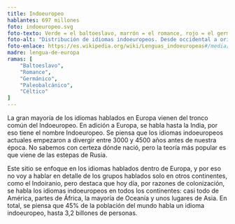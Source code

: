 ```yaml
---
title: Indoeuropeo
hablantes: 697 millones
foto: indoeuropeo.svg
foto-texto: Verde = el baltoeslavo, marrón = el romance, rojo = el germánico, amarillo/celeste/purpura = el paleobalcánico, naranja = el céltico, azul = el indoiranio.
foto-alt: "Distribución de idiomas indoeuropeos. Desde occidental a oriental: la familia germánica se habla en el noroeste de Europa. El romance en el sur-oeste, y Rumania/Moldavia. El baltoeslavo por el centro-este, y el mucho del sur. El paleobalcánico en el sur y también en Armenia. Y el indoiranio desde el este de Turquía hacia el norte de India y Bangladesh."
foto-enlace: https://es.wikipedia.org/wiki/Lenguas_indoeuropeas#/media/Archivo:Indo-European_branches_map.svg
madre: lengua-de-europa
ramas: [
    "Baltoeslavo",
    "Romance",
    "Germánico",
    "Paleobalcánico",
    "Céltico"
]
---
```


La gran mayoría de los idiomas hablados en Europa vienen del tronco común del Indoeuropeo. En adición a Europa, se habla hasta la India, por eso tiene el nombre Indoeuropeo. Se piensa que los idiomas indoeuropeos actuales empezaron a divergir entre 3000 y 4500 años antes de nuestra época. No sabemos con certeza dónde nació, pero la teoría más popular es que viene de las estepas de Rusia.

Este sitio se enfoque en los idiomas hablados dentro de Europa, y por eso no voy a hablar en detalle de los grupos hablados solo en otros continentes, como el Indoiranio, pero destaca que hoy día, por razones de colonización, se habla los idiomas indoeuropeos en todos los continentes: casi todo de América, partes de África, la mayoría de Oceanía y unos lugares de Asia. En total, se piensa que 45% de la población del mundo habla un idioma indoeuropeo, hasta 3,2 billones de personas.